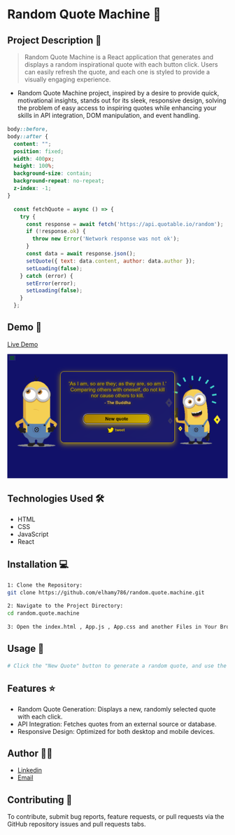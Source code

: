 # Random Quote Machine 🚀

## Project Description 📝

> Random Quote Machine is a React application that generates and displays a random inspirational quote with each button click. Users can easily refresh the quote, and each one is styled to provide a visually engaging experience.

- Random Quote Machine project, inspired by a desire to provide quick, motivational insights, stands out for its sleek, responsive design, solving the problem of easy access to inspiring quotes while enhancing your skills in API integration, DOM manipulation, and event handling.

```css
body::before,
body::after {
  content: "";
  position: fixed;
  width: 400px;
  height: 100%;
  background-size: contain;
  background-repeat: no-repeat;
  z-index: -1;
}
```

```javascript
  const fetchQuote = async () => {
    try {
      const response = await fetch('https://api.quotable.io/random');
      if (!response.ok) {
        throw new Error('Network response was not ok');
      }
      const data = await response.json();
      setQuote({ text: data.content, author: data.author });
      setLoading(false);
    } catch (error) {
      setError(error);
      setLoading(false);
    }
  };

```

## Demo 📸
[Live Demo](https://deploy-preview-1--boisterous-cupcake-dc91c8.netlify.app/)

![Screenshot](./src/Screenshot%202024-08-24%20123007.png)

## Technologies Used 🛠️

- HTML
- CSS
- JavaScript
- React


## Installation 💻

```bash
1: Clone the Repository:
git clone https://github.com/elhamy786/random.quote.machine.git
```

```bash
2: Navigate to the Project Directory:
cd random.quote.machine
```

```bash
3: Open the index.html , App.js , App.css and another Files in Your Browser.
```


## Usage 🎯

```bash
# Click the "New Quote" button to generate a random quote, and use the "Share" button to post it to social media.
```

## Features ⭐

- Random Quote Generation: Displays a new, randomly selected quote with each click.
- API Integration: Fetches quotes from an external source or database.
- Responsive Design: Optimized for both desktop and mobile devices.

## Author 👩‍💻

- [Linkedin](https://www.linkedin.com/in/elham-afzali-05326130b?utm_source=share&utm_campaign=share_via&utm_content=profile&utm_medium=ios_app)
- [Email](elham.afzali1383@gmail.com)

## Contributing 🤝

To contribute, submit bug reports, feature requests, or pull requests via the GitHub repository issues and pull requests tabs.